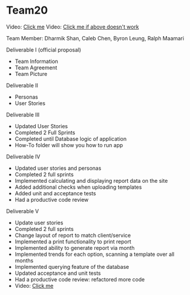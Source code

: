 # Team20

Video: [Click me](https://youtu.be/jcklmfVGbl0)
Video: [Click me if above doesn't work](https://www.youtube.com/watch?v=FSUeOV8-mJA&feature=youtu.be)

Team Member: Dharmik Shan, Caleb Chen, Byron Leung, Ralph Maamari

Deliverable I (official proposal)
- Team Information
- Team Agreement  
- Team Picture

Deliverable II
- Personas
- User Stories

Deliverable III

- Updated User Stories
- Completed 2 Full Sprints
- Completed until Database logic of application
- How-To folder will show you how to run app

Deliverable IV

- Updated user stories and personas
- Completed 2 full sprints
- Implemented calculating and displaying report data on the site
- Added additional checks when uploading templates
- Added unit and acceptance tests
- Had a productive code review

Deliverable V

- Update user stories
- Completed 2 full sprints
- Change layout of report to match client/service
- Implemented a print functionality to print report
- Implemented ability to generate report via month
- Implemented trends for each option, scanning a template over all months
- Implemented querying feature of the database
- Updated acceptance and unit tests
- Had a productive code review: refactored more code
- Video: [Click me](https://youtu.be/jcklmfVGbl0)


